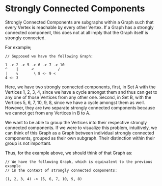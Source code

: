 # Strongly Connected Components

Strongly Connected Components are subgraphs within a Graph such that every
Vertex is reachable by every other Vertex. If a Graph has a strongly connected
component, this does not at all imply that the Graph itself is strongly
connected.

For example;

```
// Supposed we have the following Graph:

1 -> 2 -> 5 -> 6 -> 7 -> 10
^    |      <           /   
|    v       \ 8 <- 9 <
4 <- 3
```

Here, we have two strongly connected components, first, in Set A with the
Vertices 1, 2, 3, 4, since we have a cycle amongst them and thus can get to any
one of those Vertices from any other one. Second, in Set B, with the Vertices 5,
6, 7, 10, 9, 8, since we have a cycle amongst them as well. However, they are
two separate strongly connected components because we cannot get from any
Vertices in B to A.

We want to be able to group the Vertices into their respective strongly
connected components. If we were to visualize this problem, intuitively, we can
think of this Graph as a Graph between individual strongly connected components,
grouped as their own subgraph. Their distinction within their group is not
important.

Thus, for the example above, we should think of that Graph as:

```
// We have the following Graph, which is equivalent to the previous example
// in the context of strongly connected components:

(1, 2, 3, 4) -> (5, 6, 7, 10, 9, 8)
```
